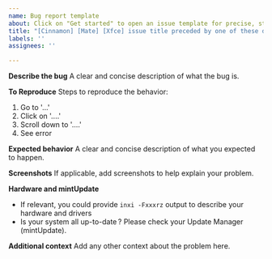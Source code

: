 ```yaml
---
name: Bug report template
about: Click on "Get started" to open an issue template for precise, standard, fast and easy writing
title: "[Cinnamon] [Mate] [Xfce] issue title preceded by one of these distros"
labels: ''
assignees: ''

---
```


**Describe the bug**
A clear and concise description of what the bug is.

**To Reproduce**
Steps to reproduce the behavior:
1. Go to '...'
2. Click on '....'
3. Scroll down to '....'
4. See error

**Expected behavior**
A clear and concise description of what you expected to happen.

**Screenshots**
If applicable, add screenshots to help explain your problem.

**Hardware and mintUpdate**
* If relevant, you could provide `inxi -Fxxxrz` output to describe your hardware and drivers
* Is your system all up-to-date ? Please check your Update Manager (mintUpdate).

**Additional context**
Add any other context about the problem here.
